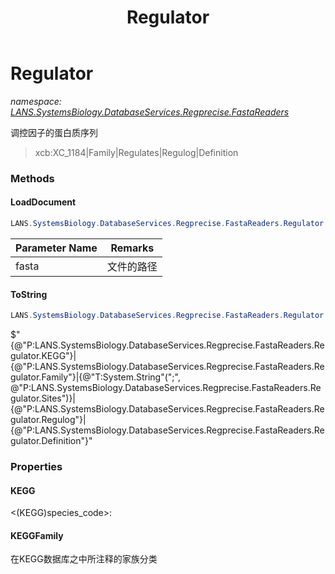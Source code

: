 ﻿---
title: Regulator
---

# Regulator
_namespace: [LANS.SystemsBiology.DatabaseServices.Regprecise.FastaReaders](N-LANS.SystemsBiology.DatabaseServices.Regprecise.FastaReaders.html)_

调控因子的蛋白质序列
 > xcb:XC_1184|Family|Regulates|Regulog|Definition



### Methods

#### LoadDocument
```csharp
LANS.SystemsBiology.DatabaseServices.Regprecise.FastaReaders.Regulator.LoadDocument(System.String)
```


|Parameter Name|Remarks|
|--------------|-------|
|fasta|文件的路径|


#### ToString
```csharp
LANS.SystemsBiology.DatabaseServices.Regprecise.FastaReaders.Regulator.ToString
```
$"{@"P:LANS.SystemsBiology.DatabaseServices.Regprecise.FastaReaders.Regulator.KEGG"}|{@"P:LANS.SystemsBiology.DatabaseServices.Regprecise.FastaReaders.Regulator.Family"}|{@"T:System.String"(";", @"P:LANS.SystemsBiology.DatabaseServices.Regprecise.FastaReaders.Regulator.Sites")}|{@"P:LANS.SystemsBiology.DatabaseServices.Regprecise.FastaReaders.Regulator.Regulog"}|{@"P:LANS.SystemsBiology.DatabaseServices.Regprecise.FastaReaders.Regulator.Definition"}"


### Properties

#### KEGG
<(KEGG)species_code>:<locusTag>
#### KEGGFamily
在KEGG数据库之中所注释的家族分类
